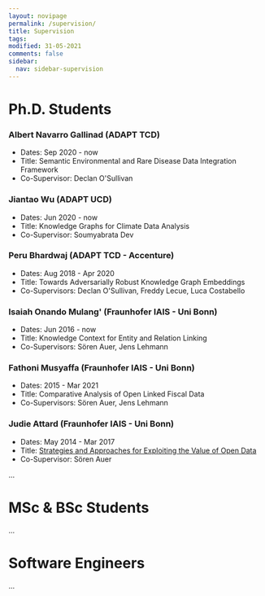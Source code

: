```yaml
---
layout: novipage
permalink: /supervision/
title: Supervision
tags: 
modified: 31-05-2021
comments: false
sidebar:
  nav: sidebar-supervision
---
```


# Ph.D. Students

### Albert Navarro Gallinad (ADAPT TCD)
+ Dates: Sep 2020 - now
+ Title: Semantic Environmental and Rare Disease Data Integration Framework
+ Co-Supervisor: Declan O'Sullivan

### Jiantao Wu (ADAPT UCD)
+ Dates: Jun 2020 - now
+ Title: Knowledge Graphs for Climate Data Analysis
+ Co-Supervisor: Soumyabrata Dev

### Peru Bhardwaj (ADAPT TCD - Accenture)
+ Dates: Aug 2018 - Apr 2020
+ Title: Towards Adversarially Robust Knowledge Graph Embeddings
+ Co-Supervisors: Declan O'Sullivan, Freddy Lecue, Luca Costabello

### Isaiah Onando Mulang' (Fraunhofer IAIS - Uni Bonn) 
+ Dates: Jun 2016 - now
+ Title: Knowledge Context for Entity and Relation Linking
+ Co-Supervisors: Sören Auer, Jens Lehmann

### Fathoni Musyaffa (Fraunhofer IAIS - Uni Bonn) 
+ Dates: 2015 - Mar 2021
+ Title: Comparative Analysis of Open Linked Fiscal Data
+ Co-Supervisors: Sören Auer, Jens Lehmann

### Judie Attard (Fraunhofer IAIS - Uni Bonn) 
+ Dates: May 2014 - Mar 2017
+ Title: [Strategies and Approaches for Exploiting the Value of Open Data](http://hdl.handle.net/20.500.11811/7184)
+ Co-Supervisor: Sören Auer


... 

# MSc & BSc Students

...

# Software Engineers

...



<!--
|                  |                                                                       |
|------------------|-----------------------------------------------------------------------|
| email            | <a href="mailto:orlandif[*AT*]tcd[*DOT*]ie">orlandif[*AT*]tcd[*DOT*]ie</a>|
| address          | The ADAPT Centre                                                      |
|                  | Room G31, O’Reilly Building, Dublin 2                                 |
|                  | Trinity College Dublin, Ireland                                       |
|                  | (see <a href="https://goo.gl/maps/1H5Vr5TEmA72">Google Maps</a>)	   |
| 		   |								 	   |
| affiliation      | <img src="{{ site.baseurl }}/images/adapt-logo.png" width="140">      |
-->

